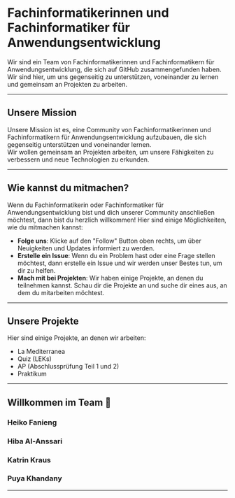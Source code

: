 # Fachinformatikerinnen und Fachinformatiker für Anwendungsentwicklung

Wir sind ein Team von Fachinformatikerinnen und Fachinformatikern für Anwendungsentwicklung, die sich auf GitHub zusammengefunden haben.  
Wir sind hier, um uns gegenseitig zu unterstützen, voneinander zu lernen und gemeinsam an Projekten zu arbeiten.

---

## Unsere Mission

Unsere Mission ist es, eine Community von Fachinformatikerinnen und Fachinformatikern für Anwendungsentwicklung aufzubauen, die sich gegenseitig unterstützen und voneinander lernen.  
Wir wollen gemeinsam an Projekten arbeiten, um unsere Fähigkeiten zu verbessern und neue Technologien zu erkunden.

---

## Wie kannst du mitmachen?

Wenn du Fachinformatikerin oder Fachinformatiker für Anwendungsentwicklung bist und dich unserer Community anschließen möchtest, dann bist du herzlich willkommen! Hier sind einige Möglichkeiten, wie du mitmachen kannst:

- **Folge uns**: Klicke auf den "Follow" Button oben rechts, um über Neuigkeiten und Updates informiert zu werden.
- **Erstelle ein Issue**: Wenn du ein Problem hast oder eine Frage stellen möchtest, dann erstelle ein Issue und wir werden unser Bestes tun, um dir zu helfen.
- **Mach mit bei Projekten**: Wir haben einige Projekte, an denen du teilnehmen kannst. Schau dir die Projekte an und suche dir eines aus, an dem du mitarbeiten möchtest.

---

## Unsere Projekte

Hier sind einige Projekte, an denen wir arbeiten:

- La Mediterranea
- Quiz (LEKs)
- AP (Abschlussprüfung Teil 1 und 2)
- Praktikum

---

## Willkommen im Team 🙌

### Heiko Fanieng

### Hiba Al-Anssari

### Katrin Kraus

### Puya Khandany

---
